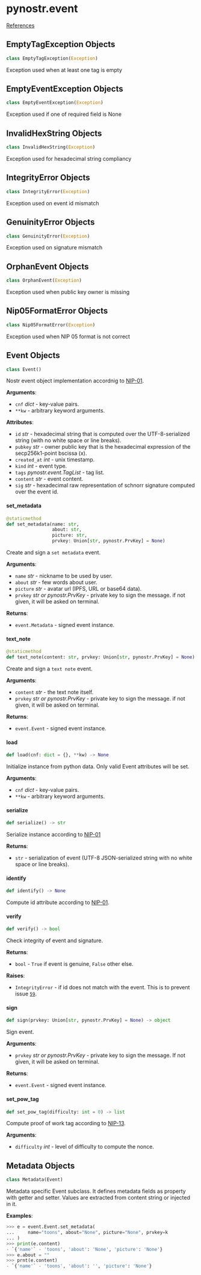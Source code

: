 <a id="pynostr.event"></a>

# pynostr.event

[References](https://github.com/nostr-protocol/nips)

<a id="pynostr.event.EmptyTagException"></a>

## EmptyTagException Objects

```python
class EmptyTagException(Exception)
```

Exception used when at least one tag is empty

<a id="pynostr.event.EmptyEventException"></a>

## EmptyEventException Objects

```python
class EmptyEventException(Exception)
```

Exception used if one of required field is None

<a id="pynostr.event.InvalidHexString"></a>

## InvalidHexString Objects

```python
class InvalidHexString(Exception)
```

Exception used for hexadecimal string compliancy

<a id="pynostr.event.IntegrityError"></a>

## IntegrityError Objects

```python
class IntegrityError(Exception)
```

Exception used on event id mismatch

<a id="pynostr.event.GenuinityError"></a>

## GenuinityError Objects

```python
class GenuinityError(Exception)
```

Exception used on signature mismatch

<a id="pynostr.event.OrphanEvent"></a>

## OrphanEvent Objects

```python
class OrphanEvent(Exception)
```

Exception used when public key owner is missing

<a id="pynostr.event.Nip05FormatError"></a>

## Nip05FormatError Objects

```python
class Nip05FormatError(Exception)
```

Exception used when NIP 05 format is not correct

<a id="pynostr.event.Event"></a>

## Event Objects

```python
class Event()
```

Nostr event object implementation accordnig to [NIP-01](
https://github.com/nostr-protocol/nips/blob/master/01.md
).

**Arguments**:

- `cnf` _dict_ - key-value pairs.
- `**kw` - arbitrary keyword arguments.

**Attributes**:

- `id` _str_ - hexadecimal string that is computed over the UTF-8-serialized
  string (with no white space or line breaks).
- `pubkey` _str_ - owner public key that is the hexadecimal expression of the
  secp256k1-point bscissa (x).
- `created_at` _int_ - unix timestamp.
- `kind` _int_ - event type.
- `tags` _pynostr.event.TagList_ - tag list.
- `content` _str_ - event content.
- `sig` _str_ - hexadecimal raw representation of schnorr signature computed
  over the event id.

<a id="pynostr.event.Event.set_metadata"></a>

#### set\_metadata

```python
@staticmethod
def set_metadata(name: str,
                 about: str,
                 picture: str,
                 prvkey: Union[str, pynostr.PrvKey] = None)
```

Create and sign a `set metadata` event.

**Arguments**:

- `name` _str_ - nickname to be used by user.
- `about` _str_ - few words about user.
- `picture` _str_ - avatar url (IPFS, URL or base64 data).
- `prvkey` _str or pynostr.PrvKey_ - private key to sign the message. if not
  given, it will be asked on terminal.

**Returns**:

- `event.Metadata` - signed event instance.

<a id="pynostr.event.Event.text_note"></a>

#### text\_note

```python
@staticmethod
def text_note(content: str, prvkey: Union[str, pynostr.PrvKey] = None)
```

Create and sign a `text note` event.

**Arguments**:

- `content` _str_ - the text note itself.
- `prvkey` _str or pynostr.PrvKey_ - private key to sign the message. if not
  given, it will be asked on terminal.

**Returns**:

- `event.Event` - signed event instance.

<a id="pynostr.event.Event.load"></a>

#### load

```python
def load(cnf: dict = {}, **kw) -> None
```

Initialize instance from python data. Only valid Event attributes will be set.

**Arguments**:

- `cnf` _dict_ - key-value pairs.
- `**kw` - arbitrary keyword arguments.

<a id="pynostr.event.Event.serialize"></a>

#### serialize

```python
def serialize() -> str
```

Serialize instance according to [NIP-01](
https://github.com/nostr-protocol/nips/blob/master/01.md
)

**Returns**:

- `str` - serialization of event (UTF-8 JSON-serialized string with no white
  space or line breaks).

<a id="pynostr.event.Event.identify"></a>

#### identify

```python
def identify() -> None
```

Compute id attribute according to [NIP-01](
    https://github.com/nostr-protocol/nips/blob/master/01.md
).

<a id="pynostr.event.Event.verify"></a>

#### verify

```python
def verify() -> bool
```

Check integrity of event and signature.

**Returns**:

- `bool` - `True` if event is genuine, `False` other else.

**Raises**:

- `IntegrityError` - if id does not match with the event. This is to prevent
  issue [`59`](https://github.com/fiatjaf/nostr-tools/issues/59).

<a id="pynostr.event.Event.sign"></a>

#### sign

```python
def sign(prvkey: Union[str, pynostr.PrvKey] = None) -> object
```

Sign event.

**Arguments**:

- `prvkey` _str or pynostr.PrvKey_ - private key to sign the message. If not
  given, it will be asked on terminal.

**Returns**:

- `event.Event` - signed event instance.

<a id="pynostr.event.Event.set_pow_tag"></a>

#### set\_pow\_tag

```python
def set_pow_tag(difficulty: int = 0) -> list
```

Compute proof of work tag according to [NIP-13](
https://github.com/nostr-protocol/nips/blob/master/13.md).

**Arguments**:

- `difficulty` _int_ - level of difficulty to compute the nonce.

<a id="pynostr.event.Metadata"></a>

## Metadata Objects

```python
class Metadata(Event)
```

Metadata specific Event subclass. It defines metadata fields as property with
getter and setter. Values are extracted from content string or injected in it.

**Examples**:

  ```python
  >>> e = event.Event.set_metadata(
  ...     name="toons", about="None", picture="None", prvkey=k
  ... )
  >>> print(e.content)
- `{'name'` - 'toons', 'about': 'None', 'picture': 'None'}
  >>> e.about = ""
  >>> prnt(e.content)
- `{'name'` - 'toons', 'about': '', 'picture': 'None'}
  ```

